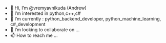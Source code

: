 - 👋 Hi, I’m @vremyavnikuda (Andrew)
- 👀 I’m interested in python,c++,c# 
- 🌱 I’m currently : python_backend_developer, python_machine_learning, c#_development
- 💞️ I’m looking to collaborate on ...
- 📫 How to reach me ...

<!---
vremyavnikuda/vremyavnikuda is a ✨ special ✨ repository because its `README.md` (this file) appears on your GitHub profile.
You can click the Preview link to take a look at your changes.
--->
